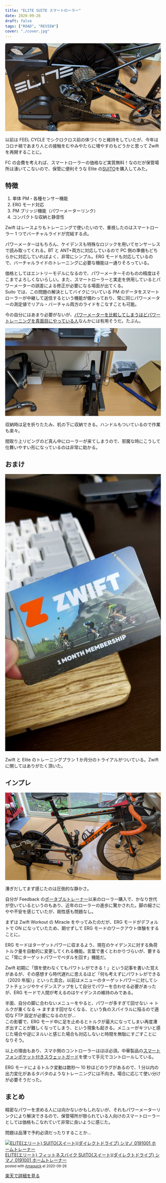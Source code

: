 ```yaml
---
title: "ELITE SUITE スマートローラー"
date: 2020-09-26
draft: false
tags: ["ROAD", "REVIEW"]
cover: "./cover.jpg"
---
```


![eye catch](cover.jpg)

以前は FEEL CYCLE でシクロクロス前の体づくりと維持をしていたが、今年はコロナ禍であまり人との接触をむやみやたらに増やすのもどうかと思って Zwift を再開することに。

FC の会費を考えれば、スマートローラーの価格など実質無料！なのだが保管場所は湧いてこないので、保管に便利そうな Elite の[SUITO](https://www.chainreactioncycles.com/jp/rp-prod192145)を購入してみた。

## 特徴

1. 単体 PM・各種センサー機能
2. ERG モード対応
3. PM ブリッジ機能（パワーメーターリンク）
4. コンパクトな収納と静音性

Zwift はレースよりもトレーニングで使いたいので、重視したのはスマートローラー 1 つでバーチャルライドが完結する点。

パワーメーターはもちろん、ケイデンスも特殊なロジックを用いてセンサーレスで読み取ってくれる。BT と ANT+両方に対応しているので PC 側の準備もどちらかに対応していればよく、非常にシンプル。ERG モードも対応しているので、バーチャルライドのトレーニングに必要な機能は一通りそろっている。

価格としてはエントリーモデルになるので、パワーメーターそのものの精度はそこまでよろしくないらしい。また、スマートローラーと実走を併用しているとパワーメーターの誤差による修正が必要になる場面が出てくる。\
Suito では、この問題の解決としてバイクについている PM のデータをスマートローラーが中継して送信するという機能が備わっており、常に同じパワーメーターの測定値でリアル・バーチャル両方のライドをこなすことも可能。

今の自分にはあまり必要がないが、[パワーメーターを比較してしまうほどパワートレーニングを真面目にやっている人](https://skmzlog.com/2020/08/17/4iiii-precision-2/)なんかには有用そうだ。たぶん。

![compact style](./compact.jpg)

収納時は足を折りたたみ、机の下に収納できる。ハンドルもついているので作業も楽々。

間取り上リビングのど真ん中にローラーが来てしまうので、邪魔な時にこうして仕舞いやすい形になっているのは非常に助かる。

## おまけ

![trial card](z_trial.jpg)

Zwift と Elite のトレーニングプラン 1 か月分のトライアルがついている。Zwift に関してはありがたく頂いた。

## インプレ

![setting](setting.jpg)

漕ぎだしてまず感じたのは圧倒的な静かさ。

自分が Feedback の[ポータブルトレーナー](https://www.chainreactioncycles.com/jp/rp-prod197492)以来のローラー購入で、かなり世代が空いているというのもあり、近年のローラーの進歩に驚かされた。脚の細さにやや不安を感じていたが、剛性感も問題なし。

まずは Zwift Workout の Miracle をやってみたのだが、ERG モードがデフォルトで ON になっていたため、期せずして ERG モードのワークアウト体験をすることに。

ERG モードはターゲットパワーに収まるよう、現在のケイデンスに対する負荷トルク量を自動的に変更してくれる機能。言葉で書くとわかりづらいが、要するに「常にターゲットパワーでペダルを回す」機能だ。

Zwift 初期に「頭を使わなくてもパワトレができる！」という記事を書いた覚えがあるが、その感想すら時代遅れに思えるほど「何も考えずにパワトレができる（2020 年版）」といった具合。以前はメニューのターゲットパワーに対してシフトチェンジやケイデンスアップをして自分でパワーを合わせる必要があったが、ERG モードで人間が考えるのはケイデンスの維持のみである。

半面、自分の脚に合わないメニューをやると、パワーが多すぎて回せない → トルクが重くなる → ますます回せなくなる、という負のスパイラルに陥るので適切な FTP 設定が必要になるのだが…\
この影響で、ERG モード中に足を止めるとトルクが最大になってしまい再度漕ぎ出すことが難しくなってしまう、という現象も起きる。メニューがキツいと感じた場合や逆にヌルいと感じた場合も対応しないと時間を無駄にすごすことになりそう。

以上の理由もあり、スマホ側のコントローラーはほぼ必須。中華製品の[スマートフォンポケット付きスウェットガード](https://amzn.to/3j4nKR3)を使って手元でコントロールしている。

ERG モードによるトルク変動は数秒～ 10 秒ほどのラグがあるので、1 分以内の出力変化があるタバタのようなトレーニングには不向き。場合に応じて使い分けが必要そうだった。

## まとめ

精密なパワーを求める人には向かないかもしれないが、それもパワーメーターリンクにより解決できるので、保管場所が限られている人向けのスマートローラーとしては価格もこなれていて非常に良いように感じた。

問題は品薄で予約必須だったりすることか…

<div class="amachazl-box" style="margin-bottom:0px;"><div class="amachazl-image" style="float:left;margin:0px 12px 1px 0px;"><a href="https://product.rakuten.co.jp/product/-/464575637a32aabb4f81e3afe3302921/" name="amazonlink" rel="nofollow" target="_blank"><img src="https://m.media-amazon.com/images/I/31JvVNoX-iL._SL200_.jpg" alt="ELITE(エリート) SUITO(スイート)(ダイレクトドライブ) シマノ 0191001 ホームトレーナー" style="border: none;" /></a></div><div class="amachazl-info" style="line-height:120%; margin-bottom: 10px"><div class="amachazl-name" style="margin-bottom:10px;line-height:120%"><a href="https://product.rakuten.co.jp/product/-/464575637a32aabb4f81e3afe3302921/" name="amachazllink" rel="nofollow" target="_blank">ELITE(エリート) フィットネスバイク SUITO(スイート)(ダイレクトドライブ) シマノ 0191001 ホームトレーナー</a><div class="amachazl-powered-date" style="font-size:80%;margin-top:5px;line-height:120%">posted with <a href="https://creazy.net/amazon_quick_affiliate/" title="ELITE(エリート) フィットネスバイク SUITO(スイート)(ダイレクトドライブ) シマノ 0191001 ホームトレーナー" rel="nofollow" target="_blank">Amaquick</a> at 2020-09-26</div></div><div class="amachazl-sub-info" style="float: left;"><div class="amachazl-link" style="margin-top: 5px"><a href="https://product.rakuten.co.jp/product/-/464575637a32aabb4f81e3afe3302921/" name="amachazllink" rel="nofollow" target="_blank">楽天で詳細を見る</a></div></div></div><div class="amachazl-footer" style="clear: left"></div></div>
